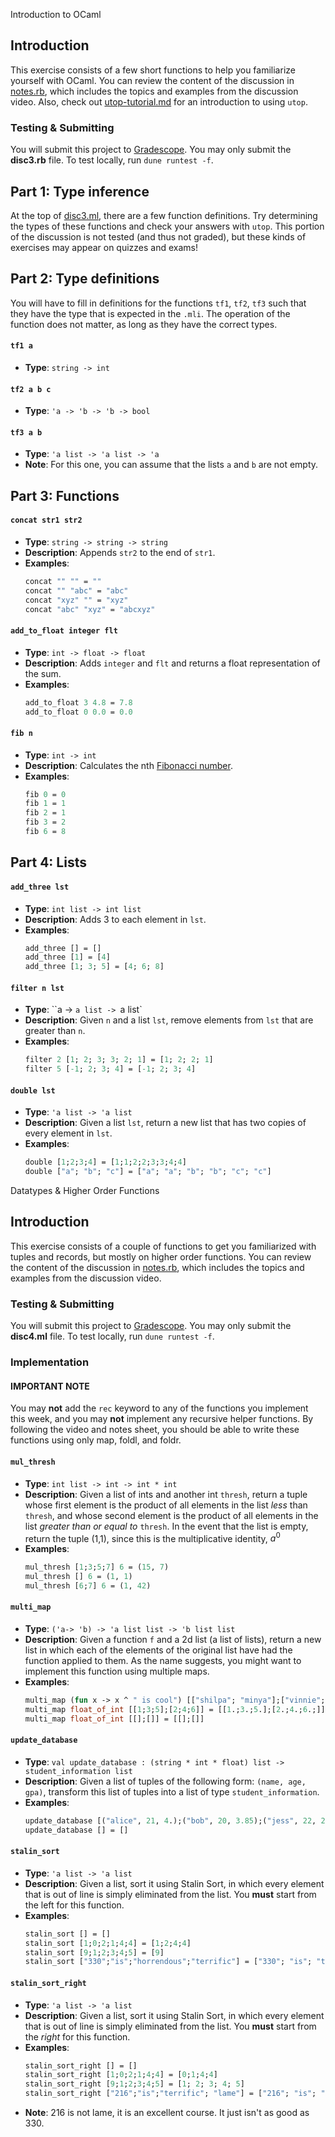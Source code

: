 Introduction to OCaml

## Introduction

This exercise consists of a few short functions to help you familiarize yourself with OCaml.  You can review the content of the discussion in [notes.rb](notes.rb), which includes the topics and examples from the discussion video.  Also, check out [utop-tutorial.md](utop-tutorial.md) for an introduction to using `utop`.

### Testing & Submitting

You will submit this project to [Gradescope](https://www.gradescope.com/courses/171498/assignments/681774).  You may only submit the **disc3.rb** file.  To test locally, run `dune runtest -f`.

## Part 1: Type inference

At the top of [disc3.ml](src/disc3.ml), there are a few function definitions. Try determining the types of these functions and check your answers with `utop`.  This portion of the discussion is not tested (and thus not graded), but these kinds of exercises may appear on quizzes and exams!

## Part 2: Type definitions

You will have to fill in definitions for the functions `tf1`, `tf2`, `tf3` such that they have the type that is expected in the `.mli`. The operation of the function does not matter, as long as they have the correct types.

#### `tf1 a`

- **Type**: `string -> int`

#### `tf2 a b c`

- **Type**: `'a -> 'b -> 'b -> bool`

#### `tf3 a b`

- **Type**: `'a list -> 'a list -> 'a`
- **Note**: For this one, you can assume that the lists `a` and `b` are not empty.

## Part 3: Functions

#### `concat str1 str2`

- **Type**: `string -> string -> string`
- **Description**: Appends `str2` to the end of `str1`.
- **Examples**:
  ```ocaml
  concat "" "" = ""
  concat "" "abc" = "abc"
  concat "xyz" "" = "xyz"
  concat "abc" "xyz" = "abcxyz"
  ```

#### `add_to_float integer flt`

- **Type**: `int -> float -> float`
- **Description**: Adds `integer` and `flt` and returns a float representation of the sum.
- **Examples**:
  ```ocaml
  add_to_float 3 4.8 = 7.8
  add_to_float 0 0.0 = 0.0
  ```

#### `fib n`

- **Type**: `int -> int`
- **Description**: Calculates the nth [Fibonacci number](https://en.wikipedia.org/wiki/Fibonacci_number).
- **Examples**:
  ```ocaml
  fib 0 = 0
  fib 1 = 1
  fib 2 = 1
  fib 3 = 2
  fib 6 = 8
  ```

## Part 4: Lists

#### `add_three lst`

- **Type**: `int list -> int list`
- **Description**: Adds 3 to each element in `lst`.
- **Examples**:
  ```ocaml
  add_three [] = []
  add_three [1] = [4]
  add_three [1; 3; 5] = [4; 6; 8]
  ```

#### `filter n lst`

- **Type**: ``a -> `a list -> `a list`
- **Description**: Given `n` and a list `lst`, remove elements from `lst` that are greater than `n`.
- **Examples**:
  ```ocaml
  filter 2 [1; 2; 3; 3; 2; 1] = [1; 2; 2; 1]
  filter 5 [-1; 2; 3; 4] = [-1; 2; 3; 4]
  ```

#### `double lst`

- **Type**: `'a list -> 'a list`
- **Description**: Given a list `lst`, return a new list that has two copies of every element in `lst`.
- **Examples**: 
  ```ocaml
  double [1;2;3;4] = [1;1;2;2;3;3;4;4]
  double ["a"; "b"; "c"] = ["a"; "a"; "b"; "b"; "c"; "c"]
  ```
Datatypes & Higher Order Functions

## Introduction

This exercise consists of a couple of functions to get you familiarized with tuples and records, but mostly on higher order functions.  You can review the content of the discussion in [notes.rb](notes.rb), which includes the topics and examples from the discussion video.

### Testing & Submitting

You will submit this project to [Gradescope](https://www.gradescope.com/courses/171498/assignments/694478).  You may only submit the **disc4.ml** file.  To test locally, run `dune runtest -f`.

### Implementation

#### IMPORTANT NOTE 
You may **not** add the `rec` keyword to any of the functions you implement this week, and you may **not** implement any recursive helper functions. By following the video and notes sheet, you should be able to write these functions using only map, foldl, and foldr. 

#### `mul_thresh`

- **Type**: `int list -> int -> int * int`
- **Description**: Given a list of ints and another int `thresh`, return a tuple whose first element is the product of all elements in the list *less* than `thresh`, and whose second element is the product of all elements in the list *greater than or equal to* `thresh`. In the event that the list is empty, return the tuple (1,1), since this is the multiplicative identity, $a^0$
- **Examples**:
  ```ocaml
  mul_thresh [1;3;5;7] 6 = (15, 7)
  mul_thresh [] 6 = (1, 1) 
  mul_thresh [6;7] 6 = (1, 42)
  ```

#### `multi_map`

- **Type**: `('a-> 'b) -> 'a list list -> 'b list list`
- **Description**: Given a function `f` and a 2d list (a list of lists), return a new list in which each of the elements of the original list have had the function applied to them. 
As the name suggests, you might want to implement this function using multiple maps. 
- **Examples**:
  ```ocaml
  multi_map (fun x -> x ^ " is cool") [["shilpa"; "minya"];["vinnie";"pavan"]] = [["shilpa is cool"; "minya is cool"]; ["vinnie is cool"; "pavan is cool"]]
  multi_map float_of_int [[1;3;5];[2;4;6]] = [[1.;3.;5.];[2.;4.;6.;]] 
  multi_map float_of_int [[];[]] = [[];[]]
  ```

#### `update_database`

- **Type**: `val update_database : (string * int * float) list -> student_information list` 
- **Description**: Given a list of tuples of the following form: `(name, age, gpa)`, transform this list of tuples into a list of type `student_information`.  
- **Examples**: 
    ```ocaml 
    update_database [("alice", 21, 4.);("bob", 20, 3.85);("jess", 22, 2.9)] = [{name = "alice"; age = 21; gpa = 4.}; {name = "bob"; age = 20; gpa = 3.85}; {name = "jess"; age = 22; gpa = 2.9}]  
    update_database [] = []
    ``` 

#### `stalin_sort`

- **Type**: `'a list -> 'a list` 
- **Description**: Given a list, sort it using Stalin Sort, in which every element that is out of line is simply eliminated from the list. You **must** start from the left for this function.   
- **Examples**: 
    ```ocaml 
    stalin_sort [] = [] 
    stalin_sort [1;0;2;1;4;4] = [1;2;4;4] 
    stalin_sort [9;1;2;3;4;5] = [9]
    stalin_sort ["330";"is";"horrendous";"terrific"] = ["330"; "is"; "terrific"]
    ``` 

#### `stalin_sort_right`

- **Type**: `'a list -> 'a list` 
- **Description**: Given a list, sort it using Stalin Sort, in which every element that is out of line is simply eliminated from the list. You **must** start from the *right* for this function.    
- **Examples**: 
    ```ocaml 
    stalin_sort_right [] = [] 
    stalin_sort_right [1;0;2;1;4;4] = [0;1;4;4] 
    stalin_sort_right [9;1;2;3;4;5] = [1; 2; 3; 4; 5]
    stalin_sort_right ["216";"is";"terrific"; "lame"] = ["216"; "is"; "lame"]
    ``` 
- **Note**: 216 is not lame, it is an excellent course. It just isn't as good as 330. 
